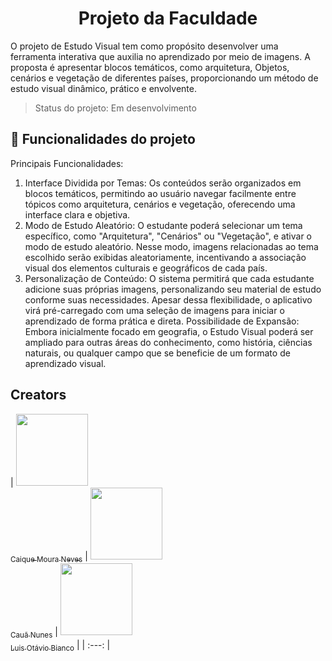 <h1 align="center">Projeto da Faculdade</h1>

O projeto de Estudo Visual tem como propósito desenvolver uma ferramenta interativa que auxilia no aprendizado por meio de imagens. A proposta é apresentar blocos temáticos, como arquitetura, Objetos, cenários e vegetação de diferentes países, proporcionando um método de estudo visual dinâmico, prático e envolvente.

> Status do projeto: Em desenvolvimento

## :hammer: Funcionalidades do projeto

Principais Funcionalidades:
1. Interface Dividida por Temas:
Os conteúdos serão organizados em blocos temáticos, permitindo ao usuário navegar facilmente entre tópicos como arquitetura, cenários e vegetação, oferecendo uma interface clara e objetiva.
2. Modo de Estudo Aleatório:
O estudante poderá selecionar um tema específico, como "Arquitetura", "Cenários" ou "Vegetação", e ativar o modo de estudo aleatório. Nesse modo, imagens relacionadas ao tema escolhido serão exibidas aleatoriamente, incentivando a associação visual dos elementos culturais e geográficos de cada país.
3. Personalização de Conteúdo:
O sistema permitirá que cada estudante adicione suas próprias imagens, personalizando seu material de estudo conforme suas necessidades. Apesar dessa flexibilidade, o aplicativo virá pré-carregado com uma seleção de imagens para iniciar o aprendizado de forma prática e direta.
Possibilidade de Expansão:
Embora inicialmente focado em geografia, o Estudo Visual poderá ser ampliado para outras áreas do conhecimento, como história, ciências naturais, ou qualquer campo que se beneficie de um formato de aprendizado visual.

## Creators

| [<img src="https://avatars.githubusercontent.com/u/88627696?v=4" width=115><br><sub>Caique Moura Neves</sub>](https://github.com/Hideke) 
| [<img src="https://avatars.githubusercontent.com/u/106976173?v=4" width=115><br><sub>Cauã Nunes</sub>](https://github.com/Nun3s01) 
| [<img src="https://avatars.githubusercontent.com/u/183748742?v=4" width=115><br><sub>Luis Otávio Bianco</sub>](https://github.com/Luisgb07) |
| :---: |
